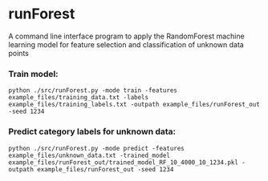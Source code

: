 # runForest
A command line interface program to apply the RandomForest machine learning model for feature selection and classification of unknown data points

### Train model:

`python ./src/runForest.py -mode train -features example_files/training_data.txt -labels example_files/training_labels.txt -outpath example_files/runForest_out -seed 1234`

### Predict category labels for unknown data:

`python ./src/runForest.py -mode predict -features example_files/unknown_data.txt -trained_model example_files/runForest_out/trained_model_RF_10_4000_10_1234.pkl -outpath example_files/runForest_out -seed 1234`